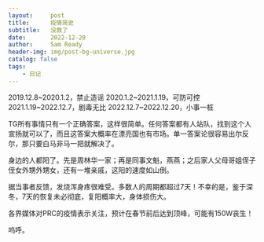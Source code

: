 ```yaml
---
layout:     post
title:      疫情简史
subtitle:   没救了
date:       2022-12-20
author:     Sam Ready
header-img: img/post-bg-universe.jpg
catalog: false
tags:
    - 日记
---
```


2019.12.8~2020.1.2，禁止造谣
2020.1.2~2021.1.19，可防可控
2021.1.19~2022.12.7，剧毒无比
2022.12.7~2022.12.20，小事一桩

TG所有事情只有一个正确答案，这样很简单。任何答案都有人站队，找到这个人宣扬就可以了，而且这答案大概率在漂亮国也有市场。单一答案论很容易出尔反尔，那只要白马非马一把就解决了。

身边的人都阳了。先是周林华一家；再是同事文魁，燕燕；之后家人父母哥姐侄子侄女外甥外甥女，还有一堆亲戚，这阳的速度如山倒。

据当事者反馈，发烧浑身疼很难受。多数人的周期都超过7天！不幸的是，鉴于深冬，7天的恢复未必彻底，复阳概率大，身体损伤大。

各界媒体对PRC的疫情表示关注，预计在春节前后达到顶峰，可能有150W丧生！

呜呼。